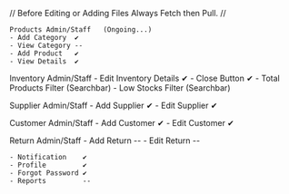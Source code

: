 

// Before Editing or Adding Files Always Fetch then Pull. //

    Products Admin/Staff   (Ongoing...)
    - Add Category  ✔ 
    - View Category --
    - Add Product   ✔
    - View Details  ✔


Inventory Admin/Staff
    - Edit Inventory Details   ✔
    - Close Button             ✔
    - Total Products Filter (Searchbar)
    - Low Stocks Filter     (Searchbar)


Supplier Admin/Staff
    - Add Supplier  ✔
    - Edit Supplier ✔


Customer Admin/Staff
    - Add Customer  ✔
    - Edit Customer ✔


Return Admin/Staff
    - Add Return   --
    - Edit Return  --


    - Notification    ✔
    - Profile         ✔
    - Forgot Password ✔
    - Reports         --